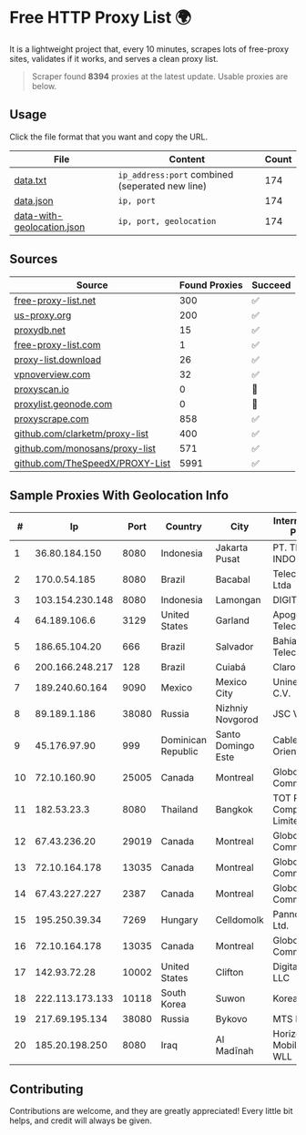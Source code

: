 
# Free HTTP Proxy List 🌍

It is a lightweight project that, every 10 minutes, scrapes lots of free-proxy sites, validates if it works, and serves a clean proxy list.


> Scraper found **8394** proxies at the latest update. Usable proxies are below.

## Usage

Click the file format that you want and copy the URL.


|File|Content|Count|
|----|-------|-----|
|[data.txt](https://raw.githubusercontent.com/themiralay/Proxy-List-World/master/data.txt)|`ip_address:port` combined (seperated new line)|174|
|[data.json](https://raw.githubusercontent.com/themiralay/Proxy-List-World/master/data.json)|`ip, port`|174|
|[data-with-geolocation.json](https://raw.githubusercontent.com/themiralay/Proxy-List-World/master/data-with-geolocation.json)|`ip, port, geolocation`|174|

## Sources

|Source|Found Proxies|Succeed|
|------|-------------|-------|
|[free-proxy-list.net](https://free-proxy-list.net)|300|✅|
|[us-proxy.org](https://www.us-proxy.org)|200|✅|
|[proxydb.net](http://proxydb.net)|15|✅|
|[free-proxy-list.com](https://free-proxy-list.com/?page=&port=&type%5B%5D=http&type%5B%5D=https&up_time=0&search=Search)|1|✅|
|[proxy-list.download](https://www.proxy-list.download/HTTP)|26|✅|
|[vpnoverview.com](https://vpnoverview.com/privacy/anonymous-browsing/free-proxy-servers)|32|✅|
|[proxyscan.io](https://www.proxyscan.io)|0|🚫|
|[proxylist.geonode.com](https://proxylist.geonode.com/api/proxy-list?limit=300&page=1&sort_by=lastChecked&sort_type=desc&protocols=http,https)|0|🚫|
|[proxyscrape.com](https://api.proxyscrape.com/v2/?request=displayproxies&protocol=http&timeout=10000&country=all&ssl=all&anonymity=all)|858|✅|
|[github.com/clarketm/proxy-list](https://raw.githubusercontent.com/clarketm/proxy-list/master/proxy-list-raw.txt)|400|✅|
|[github.com/monosans/proxy-list](https://raw.githubusercontent.com/monosans/proxy-list/main/proxies/http.txt)|571|✅|
|[github.com/TheSpeedX/PROXY-List](https://raw.githubusercontent.com/TheSpeedX/PROXY-List/master/http.txt)|5991|✅|


## Sample Proxies With Geolocation Info

|#|Ip|Port|Country|City|Internet Service Provider|
|-|--|----|-------|----|-------------------------|
|1|36.80.184.150|8080|Indonesia|Jakarta Pusat|PT. TELKOM INDONESIA|
|2|170.0.54.185|8080|Brazil|Bacabal|Telecom Scae Ltda|
|3|103.154.230.148|8080|Indonesia|Lamongan|DIGITNET|
|4|64.189.106.6|3129|United States|Garland|Apogee Telecom Inc.|
|5|186.65.104.20|666|Brazil|Salvador|Bahiadados Telecom Ltda.|
|6|200.166.248.217|128|Brazil|Cuiabá|Claro S.A|
|7|189.240.60.164|9090|Mexico|Mexico City|Uninet S.A. de C.V.|
|8|89.189.1.186|38080|Russia|Nizhniy Novgorod|JSC Vimpelcom|
|9|45.176.97.90|999|Dominican Republic|Santo Domingo Este|Cable Onda Oriental, SRL|
|10|72.10.160.90|25005|Canada|Montreal|GloboTech Communications|
|11|182.53.23.3|8080|Thailand|Bangkok|TOT Public Company Limited|
|12|67.43.236.20|29019|Canada|Montreal|GloboTech Communications|
|13|72.10.164.178|13035|Canada|Montreal|GloboTech Communications|
|14|67.43.227.227|2387|Canada|Montreal|GloboTech Communications|
|15|195.250.39.34|7269|Hungary|Celldomolk|Pannon Pipics Ltd.|
|16|72.10.164.178|13035|Canada|Montreal|GloboTech Communications|
|17|142.93.72.28|10002|United States|Clifton|DigitalOcean, LLC|
|18|222.113.173.133|10118|South Korea|Suwon|Korea Telecom|
|19|217.69.195.134|38080|Russia|Bykovo|MTS PJSC|
|20|185.20.198.250|8080|Iraq|Al Madīnah|Horizon Scope Mobile Telecom WLL|



## Contributing

Contributions are welcome, and they are greatly appreciated! Every
little bit helps, and credit will always be given.

